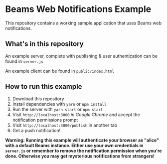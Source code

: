 # Beams Web Notifications Example
This repository contains a working sample application that uses Beams web notifications.

## What's in this repository
An example server, complete with publishing & user authentication can be found in `server.js`

An example client can be found in `public/index.html`

## How to run this example
1. Download this repository
2. Install dependencies with `yarn` or `npm install`
3. Run the server with `yarn start` or `npm start`
4. Visit `http://localhost:3000` *in Google Chrome* and accept the notification permissions prompt
5. Visit `http://localhost:3000/publish` in another tab
6. Get a push notification!

**Warning: Running this example will authenticate your browser as "alice" with a default Beams instance. Either use your own credentials in `server.js` or remember to remove the notification permission when you're done. Otherwise you may get mysterious notifications from strangers!**
